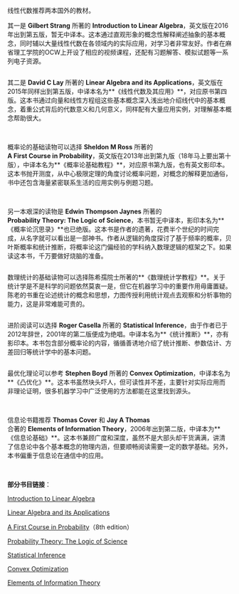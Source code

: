 
线性代数推荐两本国外的教材。

其一是 **Gilbert Strang** 所著的 **Introduction to Linear Algebra**，英文版在2016年出到第五版，暂无中译本。这本通过直观形象的概念性解释阐述抽象的基本概念，同时辅以大量线性代数在各领域内的实际应用，对学习者非常友好。作者在麻省理工学院的OCW上开设了相应的视频课程，还配有习题解答、模拟试题等一系列电子资源。

<img src="https://static001.geekbang.org/resource/image/de/51/deab88e3a873a8c02e3fd385336b6851.jpg" alt="" />

其二是 **David C Lay** 所著的 **Linear Algebra and its Applications**，英文版在2015年同样出到第五版，中译本名为**《线性代数及其应用》**，对应原书第四版。这本书通过向量和线性方程组这些基本概念深入浅出地介绍线代中的基本概念，着重公式背后的代数意义和几何意义，同样配有大量应用实例，对理解基本概念帮助很大。

<img src="https://static001.geekbang.org/resource/image/fd/4b/fd67a5515225cddafbc6bd159c21d24b.jpg" alt="" />

<img src="https://static001.geekbang.org/resource/image/fc/fb/fcc6cfbc5daa261aaf472951963854fb.jpg" alt="" />

概率论的基础读物可以选择 **Sheldon M Ross** 所著的<br />
**A First Course in Probability**，英文版在2013年出到第九版（18年马上要出第十版），中译本名为**《概率论基础教程》**，对应原书第九版，也有英文影印本。这本书抛开测度，从中心极限定理的角度讨论概率问题，对概念的解释更加通俗，书中还包含海量紧密联系生活的应用实例与例题习题。

<img src="https://static001.geekbang.org/resource/image/3f/a9/3f8ba17f3adfedfdefbee6805c8f2ca9.jpg" alt="" />

<img src="https://static001.geekbang.org/resource/image/d3/79/d34838e4cd8abfc89aebfe781ce95179.jpg" alt="" />

另一本艰深的读物是 **Edwin Thompson Jaynes** 所著的<br />
**Probability Theory: The Logic of Science**，本书暂无中译本，影印本名为**《概率论沉思录》**也已绝版。这本书是作者的遗著，花费半个世纪的时间完成，从名字就可以看出是一部神书。作者从逻辑的角度探讨了基于频率的概率，贝叶斯概率和统计推断，将概率论这门偏经验的学科纳入数理逻辑的框架之下。如果读这本书，千万要做好烧脑的准备。

<img src="https://static001.geekbang.org/resource/image/de/d0/de211b6a95d6d1ad83b2ba6e518783d0.jpg" alt="" />

数理统计的基础读物可以选择陈希孺院士所著的**《数理统计学教程》**。关于统计学是不是科学的问题依然莫衷一是，但它在机器学习中的重要作用毋庸置疑。陈老的书重在论述统计的概念和思想，力图传授利用统计观点去观察和分析事物的能力，这是非常难能可贵的。

<img src="https://static001.geekbang.org/resource/image/eb/c8/eb91566fe246daf53a0bd0c3a98363c8.jpg" alt="" />

进阶阅读可以选择 **Roger Casella** 所著的 **Statistical Inference**，由于作者已于2012年辞世，2001年的第二版便成为绝唱。中译本名为**《统计推断》**，亦有影印本。本书包含部分概率论的内容，循循善诱地介绍了统计推断、参数估计、方差回归等统计学中的基本问题。

<img src="https://static001-test.geekbang.org/resource/image/a1/20/a129538c6273a679fe641c89c597db20.png" alt="" />

最优化理论可以参考 **Stephen Boyd** 所著的 **Convex Optimization**，中译本名为**《凸优化》**。这本书虽然块头吓人，但可读性并不差，主要针对实际应用而非理论证明，很多机器学习中广泛使用的方法都能在这里找到源头。

<img src="https://static001.geekbang.org/resource/image/a8/66/a8aecbd9467ca6dfa607329e3c43ce66.jpg" alt="" />

<img src="https://static001.geekbang.org/resource/image/19/da/194d1decc9774117f8dab99be9ee55da.jpg" alt="" />

信息论书籍推荐 **Thomas Cover** 和 **Jay A Thomas**<br />
合著的 **Elements of Information Theory**，2006年出到第二版，中译本为**《信息论基础》**。这本书兼顾广度和深度，虽然不是大部头却干货满满，讲清了信息论中各个基本概念的物理内涵，但要顺畅阅读需要一定的数学基础。另外，本书偏重于信息论在通信中的应用。

<img src="https://static001.geekbang.org/resource/image/32/f0/32809f551ae31c7f5b376e6104324af0.jpg" alt="" />

<img src="https://static001.geekbang.org/resource/image/4e/cb/4e13d7b7d12f16d70ac5f7b5dd813dcb.jpg" alt="" />

**部分书目链接**：

[Introduction to Linear Algebra](https://math.mit.edu/~gs/linearalgebra/linearalgebra5_Preface.pdf)

[Linear Algebra and its Applications](http://www.zuj.edu.jo/download/linear-algebra-and-its-applications-david-c-lay-pdf/)

[A First Course in Probability](http://julio.staff.ipb.ac.id/files/2015/02/Ross_8th_ed_English.pdf)（8th edition）

[Probability Theory: The Logic of Science](http://www.med.mcgill.ca/epidemiology/hanley/bios601/GaussianModel/JaynesProbabilityTheory.pdf)

[Statistical Inference](https://fsalamri.files.wordpress.com/2015/02/casella_berger_statistical_inference1.pdf)

[Convex Optimization](https://web.stanford.edu/~boyd/cvxbook/bv_cvxbook.pdf)

[Elements of Information Theory](http://www.cs-114.org/wp-content/uploads/2015/01/Elements_of_Information_Theory_Elements.pdf)

<img src="https://static001.geekbang.org/resource/image/74/80/748baa3d40829627167d74a877102a80.jpg" alt="" />


